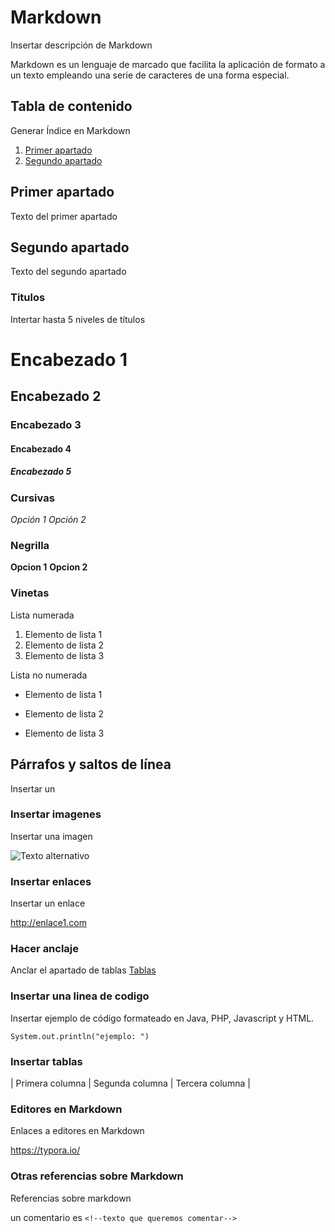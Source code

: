 
# Markdown

Insertar descripción de Markdown 

Markdown es un lenguaje de marcado que facilita la aplicación de formato a un texto empleando una serie de caracteres de una forma especial.

## Tabla de contenido

Generar Índice en Markdown
1. [Primer apartado](#id1)
2. [Segundo apartado](#id2)
## Primer apartado<a name="id1"></a>
Texto del primer apartado
## Segundo apartado<a name="id2"></a>
Texto del segundo apartado

### Titulos 

Intertar hasta 5 niveles de títulos

# Encabezado 1
## Encabezado 2
### Encabezado 3
#### Encabezado 4
##### Encabezado 5

### Cursivas

*Opción 1*
_Opción 2_

### Negrilla

**Opcion 1**
**Opcion 2**

### Vinetas

Lista numerada

1. Elemento de lista 1
2. Elemento de lista 2
3. Elemento de lista 3

Lista no numerada

- Elemento de lista 1
* Elemento de lista 2
+ Elemento de lista 3

## Párrafos y saltos de línea

Insertar un

### Insertar imagenes

Insertar una imagen 

![Texto alternativo](imagen.png)
### Insertar enlaces

Insertar un enlace

<http://enlace1.com>

### Hacer anclaje

Anclar el apartado de tablas 
[Tablas](#id3)

### Insertar una linea de codigo

Insertar ejemplo de código formateado en Java, PHP, Javascript y HTML. 

`System.out.println("ejemplo: ")`

### Insertar tablas

| Primera columna | Segunda columna | Tercera columna |<a name="id3"></a>

### Editores en Markdown 

Enlaces a editores en Markdown 

<https://typora.io/>

### Otras referencias sobre Markdown

Referencias sobre markdown 

un comentario es ``` <!--texto que queremos comentar--> ```

